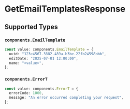 # GetEmailTemplatesResponse


## Supported Types

### `components.EmailTemplate`

```typescript
const value: components.EmailTemplate = {
  uuid: "123e4567-3882-489a-b3be-22fb24598bbb",
  editDate: "2025-07-01 12:00:00",
  name: "<value>",
};
```

### `components.ErrorT`

```typescript
const value: components.ErrorT = {
  errorCode: 1000,
  message: "An error occurred completing your request",
};
```

